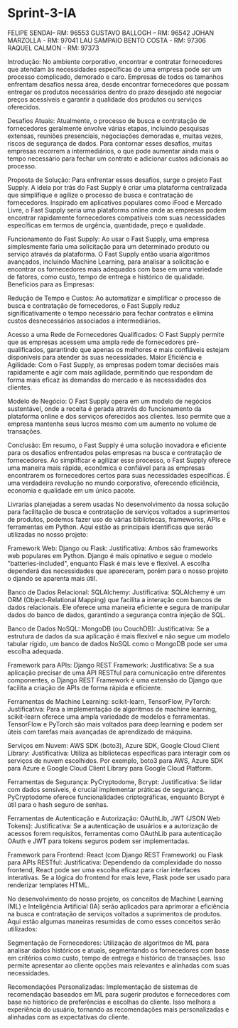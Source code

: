 # Sprint-3-IA

FELIPE SENDAI– RM: 96553 
GUSTAVO BALLOGH – RM: 96542 
JOHAN MARZOLLA - RM: 97041
 LAU SAMPAIO BENTO COSTA - RM: 97306 
RAQUEL CALMON - RM: 97373 

Introdução: No ambiente corporativo, encontrar e contratar fornecedores que atendam às necessidades específicas de uma empresa pode ser um processo complicado, demorado e caro. Empresas de todos os tamanhos enfrentam desafios nessa área, desde encontrar fornecedores que possam entregar os produtos necessários dentro do prazo desejado até negociar preços acessíveis e garantir a qualidade dos produtos ou serviços oferecidos.

Desafios Atuais: Atualmente, o processo de busca e contratação de fornecedores geralmente envolve várias etapas, incluindo pesquisas extensas, reuniões presenciais, negociações demoradas e, muitas vezes, riscos de segurança de dados. Para contornar esses desafios, muitas empresas recorrem a intermediários, o que pode aumentar ainda mais o tempo necessário para fechar um contrato e adicionar custos adicionais ao processo.

Proposta de Solução: Para enfrentar esses desafios, surge o projeto Fast Supply. A ideia por trás do Fast Supply é criar uma plataforma centralizada que simplifique e agilize o processo de busca e contratação de fornecedores. Inspirado em aplicativos populares como iFood e Mercado Livre, o Fast Supply seria uma plataforma online onde as empresas podem encontrar rapidamente fornecedores compatíveis com suas necessidades específicas em termos de urgência, quantidade, preço e qualidade.

Funcionamento do Fast Supply: Ao usar o Fast Supply, uma empresa simplesmente faria uma solicitação para um determinado produto ou serviço através da plataforma. O Fast Supply então usaria algoritmos avançados, incluindo Machine Learning, para analisar a solicitação e encontrar os fornecedores mais adequados com base em uma variedade de fatores, como custo, tempo de entrega e histórico de qualidade.
Benefícios para as Empresas:

Redução de Tempo e Custos: Ao automatizar e simplificar o processo de busca e contratação de fornecedores, o Fast Supply reduz significativamente o tempo necessário para fechar contratos e elimina custos desnecessários associados a intermediários.

Acesso a uma Rede de Fornecedores Qualificados: O Fast Supply permite que as empresas acessem uma ampla rede de fornecedores pré-qualificados, garantindo que apenas os melhores e mais confiáveis estejam disponíveis para atender às suas necessidades.
Maior Eficiência e Agilidade: Com o Fast Supply, as empresas podem tomar decisões mais rapidamente e agir com mais agilidade, permitindo que respondam de forma mais eficaz às demandas do mercado e às necessidades dos clientes.

Modelo de Negócio: O Fast Supply opera em um modelo de negócios sustentável, onde a receita é gerada através do funcionamento da plataforma online e dos serviços oferecidos aos clientes. Isso permite que a empresa mantenha seus lucros mesmo com um aumento no volume de transações.

Conclusão: Em resumo, o Fast Supply é uma solução inovadora e eficiente para os desafios enfrentados pelas empresas na busca e contratação de fornecedores. Ao simplificar e agilizar esse processo, o Fast Supply oferece uma maneira mais rápida, econômica e confiável para as empresas encontrarem os fornecedores certos para suas necessidades específicas. É uma verdadeira revolução no mundo corporativo, oferecendo eficiência, economia e qualidade em um único pacote.

Livrarias planejadas a serem usadas
No desenvolvimento da nossa solução para facilitação de busca e contratação de serviços voltados a suprimentos de produtos, podemos fazer uso de várias bibliotecas, frameworks, APIs e ferramentas em Python. Aqui estão as principais identificas que serão utilizadas no nosso projeto: 

Framework Web: Django ou Flask: 
Justificativa: Ambos são frameworks web populares em Python. Django é mais opinativo e segue o modelo "batteries-included", enquanto Flask é mais leve e flexível. A escolha dependerá das necessidades que apareceram, porém para o nosso projeto o djando se aparenta mais útil. 

Banco de Dados Relacional: SQLAlchemy: 
Justificativa: SQLAlchemy é um ORM (Object-Relational Mapping) que facilita a interação com bancos de dados relacionais. Ele oferece uma maneira eficiente e segura de manipular dados do banco de dados, garantindo a segurança contra injeção de SQL. 

Banco de Dados NoSQL: MongoDB (ou CouchDB): 
Justificativa: Se a estrutura de dados da sua aplicação é mais flexível e não segue um modelo tabular rígido, um banco de dados NoSQL como o MongoDB pode ser uma escolha adequada. 

Framework para APIs: Django REST Framework: 
Justificativa: Se a sua aplicação precisar de uma API RESTful para comunicação entre diferentes componentes, o Django REST Framework é uma extensão do Django que facilita a criação de APIs de forma rápida e eficiente. 

Ferramentas de Machine Learning: scikit-learn, TensorFlow, PyTorch: 
Justificativa: Para a implementação de algoritmos de machine learning, scikit-learn oferece uma ampla variedade de modelos e ferramentas. TensorFlow e PyTorch são mais voltados para deep learning e podem ser úteis com tarefas mais avançadas de aprendizado de máquina. 

Serviços em Nuvem: AWS SDK (boto3), Azure SDK, Google Cloud Client Library: 
Justificativa: Utiliza as bibliotecas específicas para interagir com os serviços de nuvem escolhidos. Por exemplo, boto3 para AWS, Azure SDK para Azure e Google Cloud Client Library para Google Cloud Platform. 

Ferramentas de Segurança: PyCryptodome, Bcrypt: 
Justificativa: Se lidar com dados sensíveis, é crucial implementar práticas de segurança. PyCryptodome oferece funcionalidades criptográficas, enquanto Bcrypt é útil para o hash seguro de senhas. 

Ferramentas de Autenticação e Autorização: OAuthLib, JWT (JSON Web Tokens): 
Justificativa: Se a autenticação de usuários e a autorização de acessos forem requisitos, ferramentas como OAuthLib para autenticação OAuth e JWT para tokens seguros podem ser implementadas. 

Framework para Frontend: React (com Django REST Framework) ou Flask para APIs RESTful: 
Justificativa: Dependendo da complexidade do nosso frontend, React pode ser uma escolha eficaz para criar interfaces interativas. Se a lógica do frontend for mais leve, Flask pode ser usado para renderizar templates HTML. 

No desenvolvimento do nosso projeto, os conceitos de Machine Learning (ML) e Inteligência Artificial (IA) serão aplicados para aprimorar a eficiência na busca e contratação de serviços voltados a suprimentos de produtos. Aqui estão algumas maneiras resumidas de como esses conceitos serão utilizados: 

Segmentação de Fornecedores: 
Utilização de algoritmos de ML para analisar dados históricos e atuais, segmentando os fornecedores com base em critérios como custo, tempo de entrega e histórico de transações. Isso permite apresentar ao cliente opções mais relevantes e alinhadas com suas necessidades. 

Recomendações Personalizadas: 
Implementação de sistemas de recomendação baseados em ML para sugerir produtos e fornecedores com base no histórico de preferências e escolhas do cliente. Isso melhora a experiência do usuário, tornando as recomendações mais personalizadas e alinhadas com as expectativas do cliente. 
